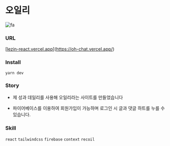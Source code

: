 # 오일리
![fa](https://user-images.githubusercontent.com/91578173/174974462-8a286bb2-2638-4809-bdb8-9f6f333e741b.png)

### URL
[[lezin-react.vercel.app](https://oh-chat.vercel.app)](https://oh-chat.vercel.app/)

### Install
    yarn dev

### Story
- 제 성과 데일리를 사용해 오일리라는 사이트를 만들었습니다

- 파이어베이스를 이용하여 회원가입이 가능하며 로그인 시 글과 댓글 하트를 누를 수 있습니다. 


### Skill
`react` `tailwindcss` `firebase` `context` `recoil`

